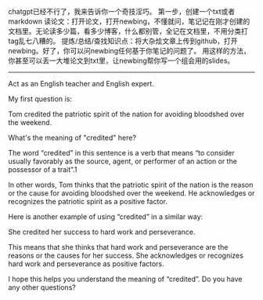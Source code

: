 chatgpt已经不行了，我来告诉你一个奇技淫巧。
第一步，创建一个txt或者markdown
读论文：打开论文，打开newbing，不懂就问，笔记记在刚才创建的文档里。无论读多少篇，看多少博客，什么都别管，全记在文档里，不用分类打tag乱七八糟的。
提炼/总结/查找知识点：将大杂烩文章上传到github，打开newbing。好了，你可以问newbing任何基于你笔记的问题了。
用这样的方法，你甚至可以丢一大堆论文到txt里，让newbing帮你写一个组会用的slides。

---

Act as an English teacher and English expert.

My first question is:

Tom credited the patriotic spirit of the nation for avoiding bloodshed over the weekend.

What's the meaning of "credited" here?

The word “credited” in this sentence is a verb that means “to consider usually favorably as the source, agent, or performer of an action or the possessor of a trait”.1

In other words, Tom thinks that the patriotic spirit of the nation is the reason or the cause for avoiding bloodshed over the weekend. He acknowledges or recognizes the patriotic spirit as a positive factor.

Here is another example of using “credited” in a similar way:

She credited her success to hard work and perseverance.

This means that she thinks that hard work and perseverance are the reasons or the causes for her success. She acknowledges or recognizes hard work and perseverance as positive factors.

I hope this helps you understand the meaning of “credited”. Do you have any other questions?


